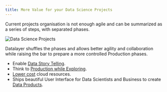 ```yaml
---
title: More Value for your Data Science Projects
---
```


Current projects organisation is not enough agile and can be summarized as a series of steps, with separated phases.

![Data Science Projects](/images/datalayer/data-science-projects.svg "Data Science Projects")

Datalayer shuffles the phases and allows better agility and collaboration while raising the bar to prepare a more controlled Production phases.

+ Enable [Data Story Telling](/docs/why/collaborative-story-telling).
+ Think to [Production while Exploring](/docs/why/exploration-to-production).
+ [Lower cost](/docs/why/lower-cloud-cost) cloud resources.
+ Ships beautiful User Interface for Data Scientists and Business to create [Data Products](/docs/why/data-products).
